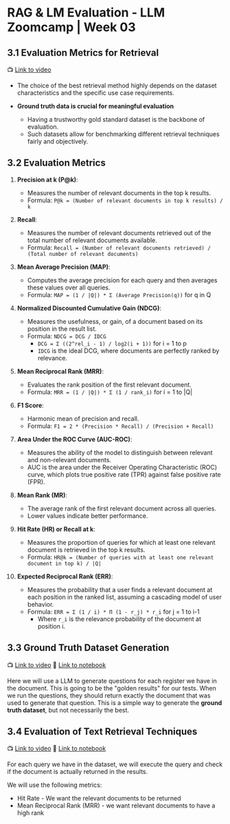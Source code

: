 # RAG & LM Evaluation - LLM Zoomcamp | Week 03

## 3.1 Evaluation Metrics for Retrieval
📺 [Link to video](https://www.youtube.com/watch?v=APMrUnC_dy0)

- The choice of the best retrieval method highly depends on the dataset characteristics and the specific use case requirements.

- **Ground truth data is crucial for meaningful evaluation**

    - Having a trustworthy gold standard dataset is the backbone of evaluation.
    - Such datasets allow for benchmarking different retrieval techniques fairly and objectively.

## 3.2 Evaluation Metrics
1. **Precision at k (P@k)**:
   - Measures the number of relevant documents in the top k results.
   - Formula: `P@k = (Number of relevant documents in top k results) / k`

2. **Recall**:
   - Measures the number of relevant documents retrieved out of the total number of relevant documents available.
   - Formula: `Recall = (Number of relevant documents retrieved) / (Total number of relevant documents)`

3. **Mean Average Precision (MAP)**:
   - Computes the average precision for each query and then averages these values over all queries.
   - Formula: `MAP = (1 / |Q|) * Σ (Average Precision(q))` for q in Q

4. **Normalized Discounted Cumulative Gain (NDCG)**:
   - Measures the usefulness, or gain, of a document based on its position in the result list.
   - Formula: `NDCG = DCG / IDCG`
     - `DCG = Σ ((2^rel_i - 1) / log2(i + 1))` for i = 1 to p
     - `IDCG` is the ideal DCG, where documents are perfectly ranked by relevance.

5. **Mean Reciprocal Rank (MRR)**:
   - Evaluates the rank position of the first relevant document.
   - Formula: `MRR = (1 / |Q|) * Σ (1 / rank_i)` for i = 1 to |Q|

6. **F1 Score**:
   - Harmonic mean of precision and recall.
   - Formula: `F1 = 2 * (Precision * Recall) / (Precision + Recall)`

7. **Area Under the ROC Curve (AUC-ROC)**:
   - Measures the ability of the model to distinguish between relevant and non-relevant documents.
   - AUC is the area under the Receiver Operating Characteristic (ROC) curve, which plots true positive rate (TPR) against false positive rate (FPR).

8. **Mean Rank (MR)**:
   - The average rank of the first relevant document across all queries.
   - Lower values indicate better performance.

9. **Hit Rate (HR) or Recall at k**:
   - Measures the proportion of queries for which at least one relevant document is retrieved in the top k results.
   - Formula: `HR@k = (Number of queries with at least one relevant document in top k) / |Q|`

10. **Expected Reciprocal Rank (ERR)**:
    - Measures the probability that a user finds a relevant document at each position in the ranked list, assuming a cascading model of user behavior.
    - Formula: `ERR = Σ (1 / i) * Π (1 - r_j) * r_i` for j = 1 to i-1
      - Where `r_i` is the relevance probability of the document at position i.

## 3.3 Ground Truth Dataset Generation

📺 [Link to video](https://www.youtube.com/watch?v=bpxi6fKcyLw)
📕 [Link to notebook](./eval/ground-truth-data.ipynb)

Here we will use a LLM to generate questions for each register we have in the document. This is going to be the "golden results" for our tests.
When we run the questions, they should return exactly the document that was used to generate that question. This is a simple way to generate the **ground truth dataset**, but not necessarily the best.


## 3.4 Evaluation of Text Retrieval Techniques

📺 [Link to video](https://www.youtube.com/watch?v=fdIV4xCsp0c)
📕 [Link to notebook](./eval/evaluate-text.ipynb)

For each query we have in the dataset, we will execute the query and check if the document is actually returned in the results.

We will use the following metrics:
- Hit Rate - We want the relevant documents to be returned
- Mean Reciprocal Rank (MRR) - we want relevant documents to have a high rank